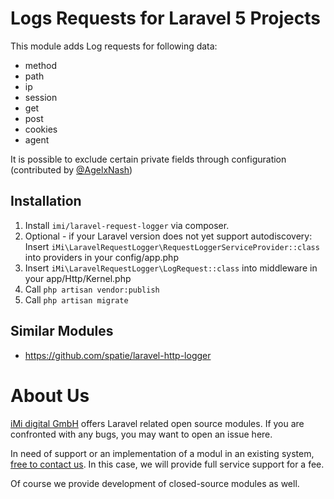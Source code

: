 Logs Requests for Laravel 5 Projects
===================================================================

This module adds Log requests for following data:
* method
* path
* ip
* session
* get
* post
* cookies
* agent

It is possible to exclude certain private fields through configuration (contributed by [@AgelxNash](https://github.com/AgelxNash)) 

Installation
------------

1. Install `imi/laravel-request-logger` via composer.
2. Optional - if your Laravel version does not yet support autodiscovery: Insert `iMi\LaravelRequestLogger\RequestLoggerServiceProvider::class` into providers in your config/app.php
3. Insert `iMi\LaravelRequestLogger\LogRequest::class` into middleware in your app/Http/Kernel.php
4. Call `php artisan vendor:publish`
5. Call `php artisan migrate`

Similar Modules
---------------

* https://github.com/spatie/laravel-http-logger

About Us
========

[iMi digital GmbH](http://www.imi.de/) offers Laravel related open source modules. If you are confronted with any bugs, you may want to open an issue here.

In need of support or an implementation of a modul in an existing system, [free to contact us](mailto:digital@iMi.de). In this case, we will provide full service support for a fee.

Of course we provide development of closed-source modules as well.
